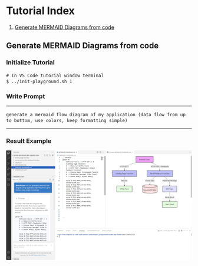 # Tutorial Index

1. [Generate MERMAID Diagrams from code](#generate-mermaid-diagrams-from-code)

## Generate MERMAID Diagrams from code

### Initialize Tutorial
```
# In VS Code tutorial window terminal
$ ../init-playground.sh 1
```
### Write Prompt

---

```
generate a mermaid flow diagram of my application (data flow from up to bottom, use colors, keep formatting simple)
```

---

### Result Example

![mermaid flow diagram](../screenshots/mermaid-flow-diagram.png)
